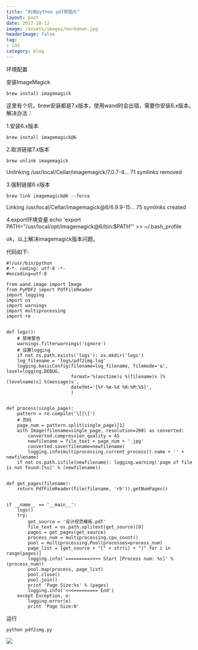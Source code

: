 ```yaml
---
title: "利用python pdf转图片"
layout: post
date: 2017-10-12
image: /assets/images/markdown.jpg
headerImage: false
tag:
- iOS
category: blog
---
```



环境配置

安装ImageMagick

	brew install imagemagick

这里有个坑，brew安装都是7.x版本，使用wand时会出错，需要你安装6.x版本。
解决办法：

1.安装6.x版本

	brew install imagemagick@6

2.取消链接7.x版本

	brew unlink imagemagick

Unlinking /usr/local/Cellar/imagemagick/7.0.7-4… 71 symlinks removed

3.强制链接6.x版本

 	brew link imagemagick@6 --force

Linking /usr/local/Cellar/imagemagick@6/6.9.9-15… 75 symlinks created

4.export环境变量
 echo 'export PATH="/usr/local/opt/imagemagick@6/bin:$PATH"' >> ~/.bash_profile


ok，以上解决imagemagick版本问题。


代码如下:

	#!/usr/bin/python
	#-*- coding: utf-8 -*-
	#encoding=utf-8
	
	from wand.image import Image
	from PyPDF2 import PdfFileReader
	import logging
	import os
	import warnings
	import multiprocessing
	import re
	
	
	def logs():
	    # 禁用警告
	    warnings.filterwarnings('ignore')
	    # 设置logging
	    if not os.path.exists('logs'): os.mkdir('logs')
	    log_filename = 'logs/pdf2img.log'
	    logging.basicConfig(filename=log_filename, filemode='a', level=logging.DEBUG,
	                        format='%(asctime)s %(filename)s [%(levelname)s] %(message)s',
	                        datefmt='[%Y-%m-%d %H:%M:%S]',
	                        )
	
	
	def process(single_page):
	    pattern = re.compile('\[|\]')
	    # 页码
	    page_num = pattern.split(single_page)[1]
	    with Image(filename=single_page, resolution=200) as converted:
	        converted.compression_quality = 45
	        newfilename = file_text + page_num + '.jpg'
	        converted.save(filename=newfilename)
	        logging.info(multiprocessing.current_process().name + '' + newfilename)
	    if not os.path.isfile(newfilename): logging.warning('page of file is not found:[%s]' % (newfilename))
	
	
	def get_pages(filename):
	    return PdfFileReader(file(filename, 'rb')).getNumPages()
	
	
	if __name__ == '__main__':
	    logs()
	    try:
	        get_source = '设计规范模板.pdf'
	        file_text = os.path.splitext(get_source)[0]
	        pages = get_pages(get_source)
	        process_num = multiprocessing.cpu_count()
	        pool = multiprocessing.Pool(processes=process_num)
	        page_list = [get_source + "[" + str(i) + "]" for i in range(pages)]
	        logging.info('=========>>>> Start [Process num: %s]' % (process_num))
	        pool.map(process, page_list)
	        pool.close()
	        pool.join()
	        print 'Page Size:%s' % (pages)
	        logging.info('<<<========= End')
	    except Exception, e:
	        logging.error(e)
	        print 'Page Size:0'


运行

	python pdf2img.py
	
	
![](https://ws1.sinaimg.cn/large/9e1008a3ly1fkffu7jx45j20br086q3u.jpg)
